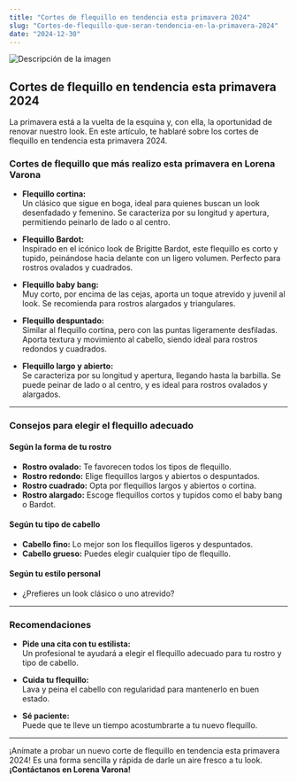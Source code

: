 ```yaml
---
title: "Cortes de flequillo en tendencia esta primavera 2024"
slug: "Cortes-de-flequillo-que-seran-tendencia-en-la-primavera-2024"
date: "2024-12-30"
---
```


![Descripción de la imagen](/Cortes-de-flequillo-que-seran-tendencia-en-la-primavera-2024.jpg)

## Cortes de flequillo en tendencia esta primavera 2024

La primavera está a la vuelta de la esquina y, con ella, la oportunidad de renovar nuestro look. En este artículo, te hablaré sobre los cortes de flequillo en tendencia esta primavera 2024.

### Cortes de flequillo que más realizo esta primavera en Lorena Varona

- **Flequillo cortina:**  
  Un clásico que sigue en boga, ideal para quienes buscan un look desenfadado y femenino. Se caracteriza por su longitud y apertura, permitiendo peinarlo de lado o al centro.

- **Flequillo Bardot:**  
  Inspirado en el icónico look de Brigitte Bardot, este flequillo es corto y tupido, peinándose hacia delante con un ligero volumen. Perfecto para rostros ovalados y cuadrados.

- **Flequillo baby bang:**  
  Muy corto, por encima de las cejas, aporta un toque atrevido y juvenil al look. Se recomienda para rostros alargados y triangulares.

- **Flequillo despuntado:**  
  Similar al flequillo cortina, pero con las puntas ligeramente desfiladas. Aporta textura y movimiento al cabello, siendo ideal para rostros redondos y cuadrados.

- **Flequillo largo y abierto:**  
  Se caracteriza por su longitud y apertura, llegando hasta la barbilla. Se puede peinar de lado o al centro, y es ideal para rostros ovalados y alargados.

---

### Consejos para elegir el flequillo adecuado

#### Según la forma de tu rostro

- **Rostro ovalado:** Te favorecen todos los tipos de flequillo.  
- **Rostro redondo:** Elige flequillos largos y abiertos o despuntados.  
- **Rostro cuadrado:** Opta por flequillos largos y abiertos o cortina.  
- **Rostro alargado:** Escoge flequillos cortos y tupidos como el baby bang o Bardot.  

#### Según tu tipo de cabello

- **Cabello fino:** Lo mejor son los flequillos ligeros y despuntados.  
- **Cabello grueso:** Puedes elegir cualquier tipo de flequillo.  

#### Según tu estilo personal

- ¿Prefieres un look clásico o uno atrevido?

---

### Recomendaciones

- **Pide una cita con tu estilista:**  
  Un profesional te ayudará a elegir el flequillo adecuado para tu rostro y tipo de cabello.  

- **Cuida tu flequillo:**  
  Lava y peina el cabello con regularidad para mantenerlo en buen estado.  

- **Sé paciente:**  
  Puede que te lleve un tiempo acostumbrarte a tu nuevo flequillo.  

---

¡Anímate a probar un nuevo corte de flequillo en tendencia esta primavera 2024! Es una forma sencilla y rápida de darle un aire fresco a tu look.  
**¡Contáctanos en Lorena Varona!**
